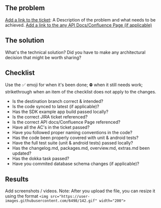 ## The problem ##

[Add a link to the ticket](https://frollo.atlassian.net/browse/<TICKET_NUMBER>): A Description of the problem and what needs to be achieved.
[Add a link to the any API Docs/Confluence Page (if applicable)](https://next.stoplight.io/frollo/<path>)

## The solution ##

What's the technical solution?
Did you have to make any architectural decision that might be worth sharing?

## Checklist ##

Use the :white_check_mark: emoji for when it's been done; :no_entry: when it still needs work;
strikethrough when an item of the checklist does not apply to the changes.

* Is the destination branch correct & intended?
* Is the code synced to latest (if applicable)?
* Has the SDK example app build passed locally?
* Is the correct JIRA ticket referenced?
* Is the correct API docs/Confluence Page referenced?
* Have all the AC's in the ticket passed?
* Have you followed proper naming conventions in the code?
* Has the code been properly covered with unit & android tests?
* Have the full test suite (unit & android tests) passed locally?
* Has the changelog.md, packages.md, overview.md, extras.md been updated?
* Has the dokka task passed?
* Have you commited database schema changes (if applicable)?

## Results ##

Add screenshots / videos.
Note: After you upload the file, you can resize it using the format `<img src="https://user-images.githubusercontent.com/6498/142.gif" width="200">`